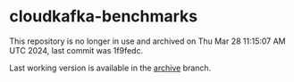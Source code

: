 # cloudkafka-benchmarks

This repository is no longer in use and archived on Thu Mar 28 11:15:07 AM UTC 2024, last commit was 1f9fedc.

Last working version is available in the [archive](https://github.com/84codes/cloudkafka-benchmarks/tree/archive) branch.


